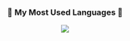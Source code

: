 

<h3 align="center">🍎 My Most Used Languages 🍎</h3>
<p align="center">
  <a href="https://github.com/LeeRangKim">
    <img align="center" src="https://github-readme-stats.vercel.app/api/top-langs/?username=LeeRangKim&layout=compact&show_icons=true&show_owner=LeeRangKim&hide_title=${타이틀 가리기}&theme=${테마}&hide=${가리고 싶은 언어}" />
  </a>
</p>